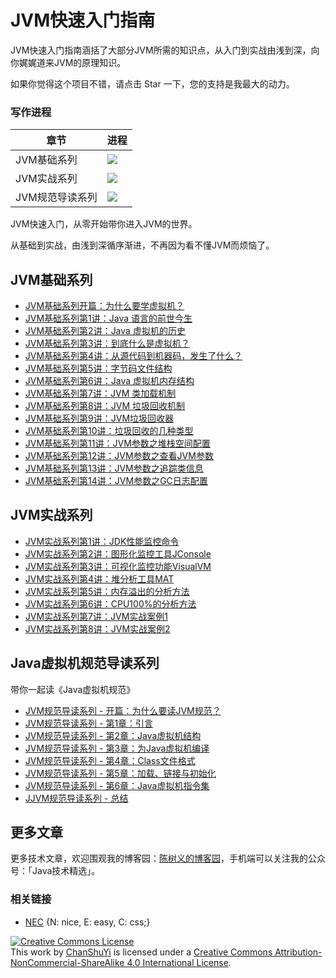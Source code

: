 # JVM快速入门指南 

JVM快速入门指南涵括了大部分JVM所需的知识点，从入门到实战由浅到深，向你娓娓道来JVM的原理知识。

<!-- 点击[**这里**](http://chanshuyi.github.io/frontend_notebook/)开始阅读！ -->

如果你觉得这个项目不错，请点击 Star 一下，您的支持是我最大的动力。 

### 写作进程

|章节|进程|
|----|----|
|JVM基础系列|![](http://progressed.io/bar/80)|
|JVM实战系列|![](http://progressed.io/bar/10)|
|JVM规范导读系列|![](http://progressed.io/bar/100)|

JVM快速入门，从零开始带你进入JVM的世界。

从基础到实战，由浅到深循序渐进，不再因为看不懂JVM而烦恼了。

## JVM基础系列

* [JVM基础系列开篇：为什么要学虚拟机？](https://www.cnblogs.com/chanshuyi/p/jvm_serial_00_why_learn_jvm.html)
* [JVM基础系列第1讲：Java 语言的前世今生](https://www.cnblogs.com/chanshuyi/p/jvm_serial_01_the_history_of_java.html)
* [JVM基础系列第2讲：Java 虚拟机的历史](https://www.cnblogs.com/chanshuyi/p/jvm_serial_02_the_history_of_jvm.html)
* [JVM基础系列第3讲：到底什么是虚拟机？](https://www.cnblogs.com/chanshuyi/p/jvm_serial_03_the_nature_of_jvm.html)
* [JVM基础系列第4讲：从源代码到机器码，发生了什么？](https://www.cnblogs.com/chanshuyi/p/jvm_serial_04_from_source_code_to_machine_code.html)
* [JVM基础系列第5讲：字节码文件结构](https://www.cnblogs.com/chanshuyi/p/jvm_serial_05_jvm_bytecode_analysis.html)
* [JVM基础系列第6讲：Java 虚拟机内存结构](https://www.cnblogs.com/chanshuyi/p/jvm_serial_06_jvm_memory_model.html)
* [JVM基础系列第7讲：JVM 类加载机制](https://www.cnblogs.com/chanshuyi/p/jvm_serial_07_jvm_class_loader_mechanism.html)
* [JVM基础系列第8讲：JVM 垃圾回收机制](https://www.cnblogs.com/chanshuyi/p/jvm_serial_08_jvm_garbage_collection.html)
* [JVM基础系列第9讲：JVM垃圾回收器](https://www.cnblogs.com/chanshuyi/p/jvm_serial_09_jvm_garabage_collector.html)
* [JVM基础系列第10讲：垃圾回收的几种类型](https://www.cnblogs.com/chanshuyi/p/jvm_serial_10_gc_type.html)
* [JVM基础系列第11讲：JVM参数之堆栈空间配置](https://www.cnblogs.com/chanshuyi/p/jvm_serial_11_jvm_param_heap_stack.html)
* [JVM基础系列第12讲：JVM参数之查看JVM参数](https://www.cnblogs.com/chanshuyi/p/jvm_serial_12_jvm_param_jvm_param.html)
* [JVM基础系列第13讲：JVM参数之追踪类信息](https://www.cnblogs.com/chanshuyi/p/jvm_serial_13_jvm_param_class_info.html)
* [JVM基础系列第14讲：JVM参数之GC日志配置](https://www.cnblogs.com/chanshuyi/p/jvm_serial_14_jvm_param_gc_log.html)

## JVM实战系列

* [JVM实战系列第1讲：JDK性能监控命令]()
* [JVM实战系列第2讲：图形化监控工具JConsole]()
* [JVM实战系列第3讲：可视化监控功能VisualVM]()
* [JVM实战系列第4讲：堆分析工具MAT]()
* [JVM实战系列第5讲：内存溢出的分析方法]()
* [JVM实战系列第6讲：CPU100%的分析方法]()
* [JVM实战系列第7讲：JVM实战案例1]()
* [JVM实战系列第8讲：JVM实战案例2]()

## Java虚拟机规范导读系列

带你一起读《Java虚拟机规范》

* [JVM规范导读系列 - 开篇：为什么要读JVM规范？](jvm_specification_serial/jvm_specification_00_guide.md)
* [JVM规范导读系列 - 第1章：引言](jvm_specification_serial/jvm_specification_01_preface.md)
* [JVM规范导读系列 - 第2章：Java虚拟机结构](jvm_specification_serial/jvm_specification_02_jvm_structure.md)
* [JVM规范导读系列 - 第3章：为Java虚拟机编译](jvm_specification_serial/jvm_specification_03_compile_for_jvm.md)
* [JVM规范导读系列 - 第4章：Class文件格式](jvm_specification_serial/jvm_specification_04_jvm_byte_code.md)
* [JVM规范导读系列 - 第5章：加载、链接与初始化](jvm_specification_serial/jvm_specification_05_load_link_init.md)
* [JVM规范导读系列 - 第6章：Java虚拟机指令集](jvm_specification_serial/jvm_specification_06_jvm_command_set.md)
* [JJVM规范导读系列 - 总结](jvm_specification_serial/jvm_specification_07_summary.md)

## 更多文章

更多技术文章，欢迎围观我的博客园：[陈树义的博客园](https://www.cnblogs.com/chanshuyi/)，手机端可以关注我的公众号：「Java技术精选」。

### 相关链接

- [NEC](http://nec.netease.com/) {N: nice, E: easy, C: css;}

<a rel="license" href="http://creativecommons.org/licenses/by-nc-sa/4.0/"><img alt="Creative Commons License" style="border-width:0" src="https://i.creativecommons.org/l/by-nc-sa/4.0/80x15.png" /></a><br />This work by <a xmlns:cc="http://creativecommons.org/ns#" href="https://www.github.com/ChanShuYi" property="cc:attributionName" rel="cc:attributionURL">ChanShuYi</a> is licensed under a <a rel="license" href="http://creativecommons.org/licenses/by-nc-sa/4.0/">Creative Commons Attribution-NonCommercial-ShareAlike 4.0 International License</a>.

